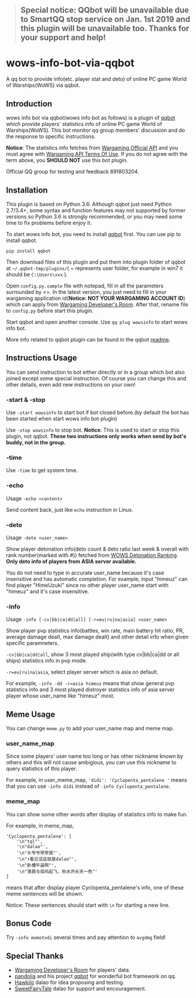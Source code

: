 > ## Special notice: QQbot will be unavailable due to SmartQQ stop service on Jan. 1st 2019 and this plugin will be unavailable too. Thanks for your support and help!

# wows-info-bot-via-qqbot

A qq bot to provide info(etc. player stat and deto) of online PC game World of Warships(WoWS) via qqbot.

## Introduction

wows info bot via qqbot(wows info bot as follows) is a plugin of [qqbot](https://github.com/pandolia/qqbot) which provide players' statistics info of online PC game World of Warships(WoWS). This bot monitor qq group members' discussion and do the response to specific instructions.

**Notice**: The statistics info fetches from [Wargaming Official API](https://developers.wargaming.net) and you must agree with [Wargaming API Terms Of Use](https://developers.wargaming.net/documentation/rules/agreement/). If you do not agree with the term above, you **SHOULD NOT** use this bot plugin.

Official QQ group for testing and feedback 891803204.

## Installation

This plugin is based on Python 3.6. Although qqbot just need Python 2.7/3.4+, some syntax and function features may not supported by former versions so Python 3.6 is strongly recommended, or you may need some time to fix problems before enjoy it.

To start wows info bot, you need to install [qqbot](https://github.com/pandolia/qqbot) first. You can use pip to install qqbot.

`pip install qqbot`

Then download files of this plugin and put them into plugin folder of qqbot at `~/.qqbot-tmp/plugins/`( ~ represents user folder, for example in win7 it should be `C:\Users\xxx` ).

Open `config.py.sample` file with notepad, fill in all the parameters surrounded by <>. In the latest version, you just need to fill in your wargaming application id(**Notice: NOT YOUR WARGAMING ACCOUNT ID**) which can apply from [Wargaming Developer's Room](https://developers.wargaming.net/applications/). After that, rename file to `config.py` before start this plugin.

Start qqbot and open another console. Use `qq plug wowsinfo` to start wows info bot.

More info related to qqbot plugin can be found in the qqbot [readme](https://github.com/pandolia/qqbot).

## Instructions Usage

You can send instruction to bot either directly or in a group which bot also joined except some special instruction. Of course you can change this and other details, even add new instructions on your own!

### -start & -stop

Use `-start wowsinfo` to start bot if bot closed before.(by default the bot has been started when start wows info bot plugin)

Use `-stop wowsinfo` to stop bot. **Notice**: This is used to start or stop this plugin, not qqbot. **These two instructions only works when send by bot's buddy, not in the group.**

### -time

Use `-time` to get system time. 

### -echo

Usage `-echo <content>`

Send content back, just like `echo` instruction in Linux.

### -deto

Usage `-deto <user_name>`

Show player detonation info(deto count & deto ratio last week & overall with rank number(marked with #)) fetched from [WOWS Detonation Ranking](http://deto.bunnyxt.com). **Only deto info of players from ASIA server available.**

You do not need to type in accurate user_name because it's case insensitive and has automatic completion. For example, input "himeuz" can find player "HimeUzuki" since no other player user_name start with "himeuz" and it's case insensitive.

### -info

Usage `-info [-cv|bb|ca|dd|all] [-r=eu|ru|na|asia] <user_name>`

Show player pvp statistics info(battles, win rate, main battery hit ratio, PR, average damage dealt, max damage dealt) and other detail info when given specific paramneters.

`-cv|bb|ca|dd|all`, show 3 most played ship(with type cv|bb|ca|dd or all ships) statistics info in pvp mode.

`-r=eu|ru|na|asia`, select player server which is asia on default.

For example, `-info -dd -r=asia himeuz` means that show general pvp statistics info and 3 most played distroyer statistics info of asia server player whose user_name like "himeuz" most.

## Meme Usage

You can change `meme.py` to add your user_name map and meme map.

### user_name_map

Since some players' user name too long or has other nickname known by others and this will not cause ambigious, you can use this nickname to query statistics of this player.

For example, in user_meme_map, `'didi': 'Cyclopenta_pentalene '` means that you can use `-info didi` instead of `-info Cyclopenta_pentalene`.

### meme_map

You can show some other words after display of statistics info to make fun. 

For example, in meme_map, 

```
'Cyclopenta_pentalene': [
    '\n"tql"',
    '\n"dalao"',
    '\n"头爷爷带带我"',
    '\n"⬆️看见没这就是dalao"',
    '\n"卧槽牛逼啊"',
    '\n"落霞与孤呜起飞，秋水共长天一色"'
]
```

means that after display player Cyclopenta_pentalene's info, one of these meme sentences will be shown.

Notice: These sentences should start with `\n` for starting a new line.

## Bonus Code

Try `-info momotxdi` several times and pay attention to `avgdmg` field!

## Special Thanks

- [Wargaming Developer's Room](https://developers.wargaming.net) for players' data.
- [pandolia](https://github.com/pandolia) and his project [qqbot](https://github.com/pandolia/qqbot) for wonderful bot framework on qq.
- [Hawkilo](https://asia.wows-numbers.com/player/2009240681,Hawkilo/) dalao for idea proposing and testing.
- [SweetFairyTale](https://github.com/SweetFairyTale) dalao for support and encouragement.
